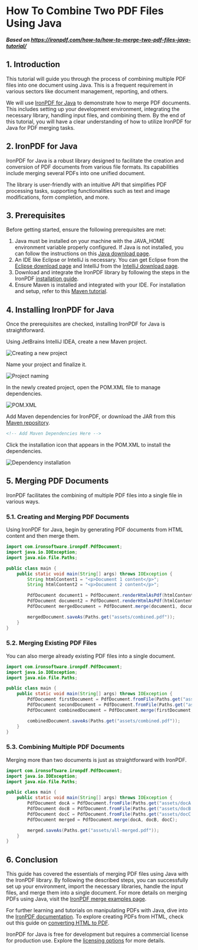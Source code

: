 # How To Combine Two PDF Files Using Java

***Based on <https://ironpdf.com/how-to/how-to-merge-two-pdf-files-java-tutorial/>***


## 1. Introduction

This tutorial will guide you through the process of combining multiple PDF files into one document using Java. This is a frequent requirement in various sectors like document management, reporting, and others.

We will use [IronPDF for Java](https://ironpdf.com/java/) to demonstrate how to merge PDF documents. This includes setting up your development environment, integrating the necessary library, handling input files, and combining them. By the end of this tutorial, you will have a clear understanding of how to utilize IronPDF for Java for PDF merging tasks.

## 2. IronPDF for Java

IronPDF for Java is a robust library designed to facilitate the creation and conversion of PDF documents from various file formats. Its capabilities include merging several PDFs into one unified document.

The library is user-friendly with an intuitive API that simplifies PDF processing tasks, supporting functionalities such as text and image modifications, form completion, and more.

## 3. Prerequisites

Before getting started, ensure the following prerequisites are met:

1. Java must be installed on your machine with the JAVA_HOME environment variable properly configured. If Java is not installed, you can follow the instructions on this [Java download page](https://www.java.com/en/download/help/download_options.html#windows).
2. An IDE like Eclipse or IntelliJ is necessary. You can get Eclipse from the [Eclipse download page](https://www.eclipse.org/downloads/) and IntelliJ from the [IntelliJ download page](https://www.jetbrains.com/idea/download/#section=windows).
3. Download and integrate the IronPDF library by following the steps in the IronPDF [installation guide](https://ironpdf.com/java/).
4. Ensure Maven is installed and integrated with your IDE. For installation and setup, refer to this [Maven tutorial](https://www.jetbrains.com/idea/guide/tutorials/marco-codes-maven/installing-maven/).

## 4. Installing IronPDF for Java

Once the prerequisites are checked, installing IronPDF for Java is straightforward.

Using JetBrains IntelliJ IDEA, create a new Maven project.

![Creating a new project](https://ironpdf.com/static-assets/ironpdf-java/howto/how-to-merge-two-pdf-files-java-tutorial/how-to-merge-two-pdf-files-java-tutorial-1.webp)

Name your project and finalize it.

![Project naming](https://ironpdf.com/static-assets/ironpdf-java/howto/how-to-merge-two-pdf-files-java-tutorial/how-to-merge-two-pdf-files-java-tutorial-2.webp)

In the newly created project, open the POM.XML file to manage dependencies.

![POM.XML](https://ironpdf.com/static-assets/ironpdf-java/howto/how-to-merge-two-pdf-files-java-tutorial/how-to-merge-two-pdf-files-java-tutorial-3.webp)

Add Maven dependencies for IronPDF, or download the JAR from this [Maven repository](https://search.maven.org/artifact/com.ironsoftware/ironpdf/2022.11.0/jar).

```xml
<!-- Add Maven Dependencies Here -->
```

Click the installation icon that appears in the POM.XML to install the dependencies.

![Dependency installation](https://ironpdf.com/static-assets/ironpdf-java/howto/how-to-merge-two-pdf-files-java-tutorial/how-to-merge-two-pdf-files-java-tutorial-4.webp)

## 5. Merging PDF Documents

IronPDF facilitates the combining of multiple PDF files into a single file in various ways.

### 5.1. Creating and Merging PDF Documents

Using IronPDF for Java, begin by generating PDF documents from HTML content and then merge them.

```java
import com.ironsoftware.ironpdf.PdfDocument;
import java.io.IOException;
import java.nio.file.Paths;

public class main {
    public static void main(String[] args) throws IOException {
        String htmlContent1 = "<p>Document 1 content</p>";
        String htmlContent2 = "<p>Document 2 content</p>";

        PdfDocument document1 = PdfDocument.renderHtmlAsPdf(htmlContent1);
        PdfDocument document2 = PdfDocument.renderHtmlAsPdf(htmlContent2);
        PdfDocument mergedDocument = PdfDocument.merge(document1, document2);

        mergedDocument.saveAs(Paths.get("assets/combined.pdf"));
    }
}
```

### 5.2. Merging Existing PDF Files

You can also merge already existing PDF files into a single document.

```java
import com.ironsoftware.ironpdf.PdfDocument;
import java.io.IOException;
import java.nio.file.Paths;

public class main {
    public static void main(String[] args) throws IOException {
        PdfDocument firstDocument = PdfDocument.fromFile(Paths.get("assets/first.pdf"));
        PdfDocument secondDocument = PdfDocument.fromFile(Paths.get("assets/second.pdf"));
        PdfDocument combinedDocument = PdfDocument.merge(firstDocument, secondDocument);

        combinedDocument.saveAs(Paths.get("assets/combined.pdf"));
    }
}
```

### 5.3. Combining Multiple PDF Documents

Merging more than two documents is just as straightforward with IronPDF.

```java
import com.ironsoftware.ironpdf.PdfDocument;
import java.io.IOException;
import java.nio.file.Paths;

public class main {
    public static void main(String[] args) throws IOException {
        PdfDocument docA = PdfDocument.fromFile(Paths.get("assets/docA.pdf"));
        PdfDocument docB = PdfDocument.fromFile(Paths.get("assets/docB.pdf"));
        PdfDocument docC = PdfDocument.fromFile(Paths.get("assets/docC.pdf"));
        PdfDocument merged = PdfDocument.merge(docA, docB, docC);

        merged.saveAs(Paths.get("assets/all-merged.pdf"));
    }
}
```

## 6. Conclusion

This guide has covered the essentials of merging PDF files using Java with the IronPDF library. By following the described steps, you can successfully set up your environment, import the necessary libraries, handle the input files, and merge them into a single document. For more details on merging PDFs using Java, visit the [IronPDF merge examples page](https://ironpdf.com/java/examples/merge-pdfs/).

For further learning and tutorials on manipulating PDFs with Java, dive into the [IronPDF documentation](https://ironpdf.com/java/docs/). To explore creating PDFs from HTML, check out this guide on [converting HTML to PDF](https://ironpdf.com/java/examples/using-html-to-create-a-pdf/).

IronPDF for Java is free for development but requires a commercial license for production use. Explore the [licensing options](https://ironpdf.com/java/licensing/) for more details.